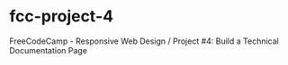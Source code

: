 # fcc-project-4
FreeCodeCamp - Responsive Web Design / Project #4: Build a Technical Documentation Page
